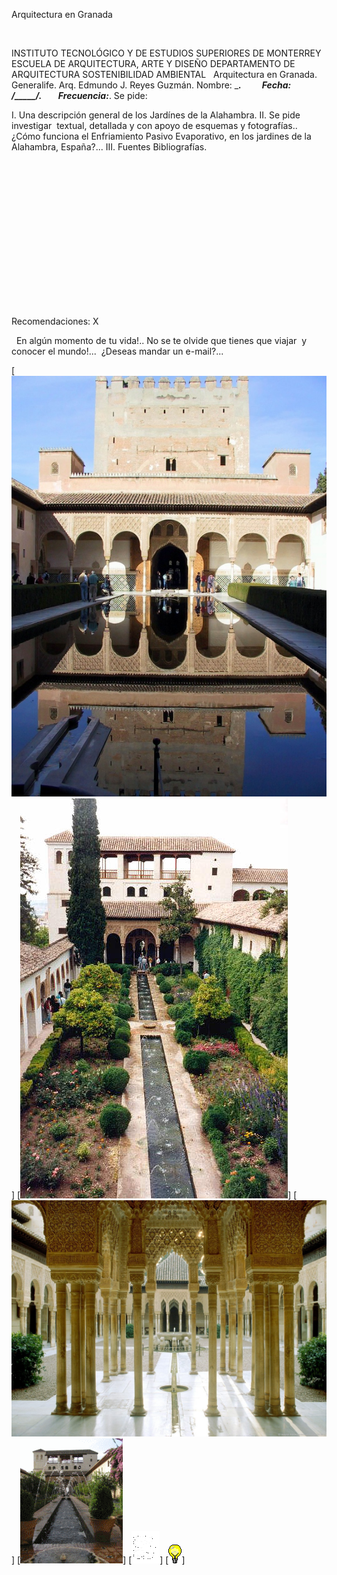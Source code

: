 

Arquitectura en 
 Granada 




 


INSTITUTO TECNOLÓGICO Y DE ESTUDIOS SUPERIORES DE 
 MONTERREY
ESCUELA DE ARQUITECTURA, ARTE Y 
 DISEÑO
DEPARTAMENTO DE ARQUITECTURA
SOSTENIBILIDAD AMBIENTAL
 
Arquitectura en Granada. 
 Generalife.
Arq. Edmundo J. Reyes 
 Guzmán.
Nombre: _________________________.          Fecha:  ____/_____/_______.        
 Frecuencia:_____________________.
Se pide: 
 
I. Una descripción general de los Jardínes de la 
 Alahambra.
II. Se pide investigar  textual, detallada y con apoyo de 
 esquemas y fotografías.. ¿Cómo funciona el Enfriamiento Pasivo Evaporativo, 
 en los jardines de la Alahambra, 
 España?...
III. Fuentes 
 Bibliografías.





 

 


 

 










    


 
        
 


 


 








Recomendaciones:
X

  En algún momento de tu vida!.. No se te olvide que tienes que 
 viajar  y conocer el mundo!... 
 ¿Deseas mandar un e-mail?...


[![](pug_files/content/M1.1.12/Alhambra.1.jpg)]
[![](pug_files/content/M1.1.12/Alahambra.3.jpg)]
[![](pug_files/content/M1.1.12/Alahambra.4.jpg)]
[![](pug_files/content/M1.1.12/Alahambra.gif)]
[![](pug_files/content/M1.1.12/email_41.gif)]
[![](pug_files/content/M1.1.12/sugerencias.gif)]
